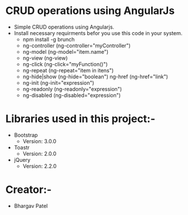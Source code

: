# CRUD operations using AngularJs
- Simple CRUD operations using Angularjs.
- Install necessary requirments befor you use this code in your system.
  - npm install -g brunch
  - ng-controller (ng-controller="myController")
  - ng-model (ng-model="item.name")
  - ng-view (ng-view)
  - ng-click (ng-click="myFunction()")
  - ng-repeat (ng-repeat="item in itens")
  - ng-hide|show (ng-hide="boolean") ng-href (ng-href="link")
  - ng-init (ng-init="expression")
  - ng-readonly (ng-readonly="expression")
  - ng-disabled (ng-disabled="expression")

# Libraries used in this project:-
- Bootstrap
  - Version: 3.0.0
- Toastr
  - Version: 2.0.0
- jQuery
  - Version: 2.2.0

# Creator:-
- Bhargav Patel
